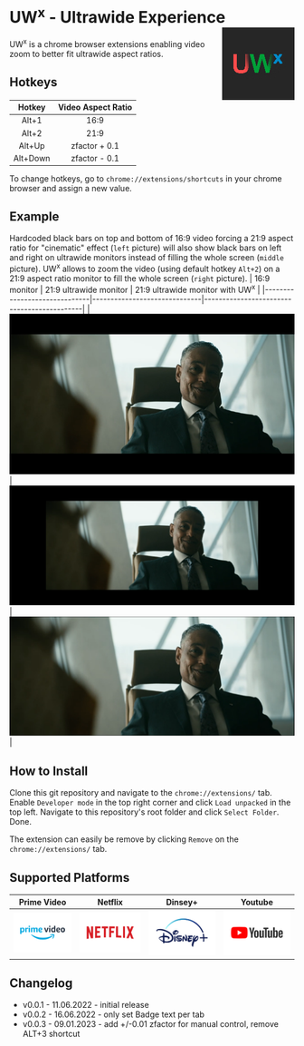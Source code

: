 # UW<sup>x</sup> - Ultrawide Experience <img align="right" src="images/icon128.png">

UW<sup>x</sup> is a chrome browser extensions enabling video zoom to better fit ultrawide aspect ratios.

## Hotkeys
|  Hotkey  | Video Aspect Ratio |
|  :---:   |      :----:        |
|  Alt+1   |       16:9         |
|  Alt+2   |       21:9         |
|  Alt+Up  |   zfactor + 0.1    |
| Alt+Down |   zfactor - 0.1    |

To change hotkeys, go to `chrome://extensions/shortcuts` in your chrome browser and assign a new value.

## Example
Hardcoded black bars on top and bottom of 16:9 video forcing a 21:9 aspect ratio for "cinematic" effect (`left` picture) will also show black bars on left and right on ultrawide monitors instead of filling the whole screen (`middle` picture). UW<sup>x</sup> allows to zoom the video (using default hotkey `Alt+2`) on a 21:9 aspect ratio monitor to fill the whole screen (`right` picture).
| 16:9 monitor                 | 21:9 ultrawide monitor       | 21:9 ultrawide monitor with UW<sup>x</sup> |
|------------------------------|------------------------------|--------------------------------------------|
| ![16_9.png](images/16_9.png) | ![21_9.png](images/21_9.png) | ![21_9_zoom.png](images/21_9_zoom.png)     |

## How to Install
Clone this git repository and navigate to the `chrome://extensions/` tab. Enable `Developer mode` in the top right corner and click `Load unpacked` in the top left. Navigate to this repository's root folder and click `Select Folder`. Done.

The extension can easily be remove by clicking `Remove` on the `chrome://extensions/` tab.

## Supported Platforms
| Prime Video | Netflix | Dinsey+ | Youtube |
|-|-|-|-|
| ![primevideo](images/Prime_Video-Logo.wine.png)  | ![netflix](images/Netflix-Logo.wine.png) | ![disney+](images/Disney%2B-Logo.wine.png) | ![youtube](images/YouTube-Logo.wine.png) |

## Changelog
- v0.0.1 - 11.06.2022 - initial release
- v0.0.2 - 16.06.2022 - only set Badge text per tab
- v0.0.3 - 09.01.2023 - add +/-0.01 zfactor for manual control, remove ALT+3 shortcut
